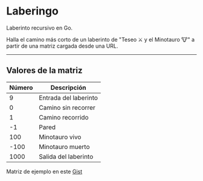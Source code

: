 # Laberingo

Laberinto recursivo en Go.

Halla el camino más corto de un laberinto de "Teseo ⚔ y el Minotauro 🐮" a partir de una matriz cargada desde una URL.

---

## Valores de la matriz

| Número | Descripción           |
| ------ | --------------------- |
| 9      | Entrada del laberinto |
| 0      | Camino sin recorrer   |
| 1      | Camino recorrido      |
| -1     | Pared                 |
| 100    | Minotauro vivo        |
| -100   | Minotauro muerto      |
| 1000   | Salida del laberinto  |

Matriz de ejemplo en este [Gist](https://gist.githubusercontent.com/kristiandrex/eb5d0303e52b2c5c35040df135647275/raw/a268a0606cfecb0f8572b289619a643ef2368402/laberingo.txt
)